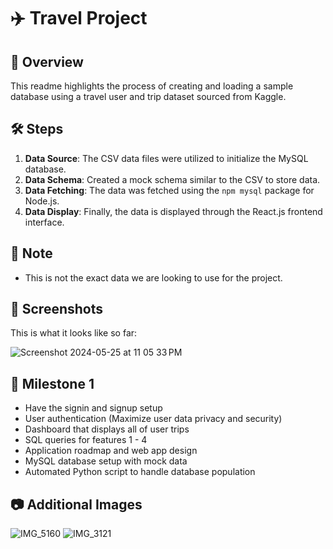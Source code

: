 # ✈️ Travel Project

## 📖 Overview
This readme highlights the process of creating and loading a sample database using a travel user and trip dataset sourced from Kaggle.

## 🛠️ Steps
1. **Data Source**: The CSV data files were utilized to initialize the MySQL database.
2. **Data Schema**: Created a mock schema similar to the CSV to store data.
3. **Data Fetching**: The data was fetched using the `npm mysql` package for Node.js.
4. **Data Display**: Finally, the data is displayed through the React.js frontend interface.

## 🚀 Note
- This is not the exact data we are looking to use for the project.

## 📸 Screenshots
This is what it looks like so far:

![Screenshot 2024-05-25 at 11 05 33 PM](https://github.com/nihalmenon/db-project/assets/74116955/e06bc483-dbf4-4ac6-859d-7c4c0ea91c3a)

## 🎯 Milestone 1
- Have the signin and signup setup
- User authentication (Maximize user data privacy and security)
- Dashboard that displays all of user trips
- SQL queries for features 1 - 4 
- Application roadmap and web app design
- MySQL database setup with mock data
- Automated Python script to handle database population

## 📷 Additional Images
![IMG_5160](https://github.com/nihalmenon/db-project/assets/74116955/d8f35b60-e124-48c0-a76d-11f9890dbee9)
![IMG_3121](https://github.com/nihalmenon/db-project/assets/74116955/8a8a610b-f7e5-41d5-bfe8-3cfa58c94f9c)
